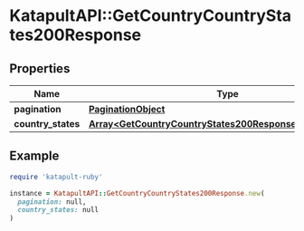 # KatapultAPI::GetCountryCountryStates200Response

## Properties

| Name | Type | Description | Notes |
| ---- | ---- | ----------- | ----- |
| **pagination** | [**PaginationObject**](PaginationObject.md) |  |  |
| **country_states** | [**Array&lt;GetCountryCountryStates200ResponseCountryStates&gt;**](GetCountryCountryStates200ResponseCountryStates.md) |  |  |

## Example

```ruby
require 'katapult-ruby'

instance = KatapultAPI::GetCountryCountryStates200Response.new(
  pagination: null,
  country_states: null
)
```

